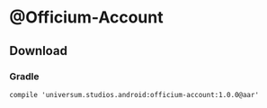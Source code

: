 @Officium-Account
===============

## Download ##

### Gradle ###

    compile 'universum.studios.android:officium-account:1.0.0@aar'
